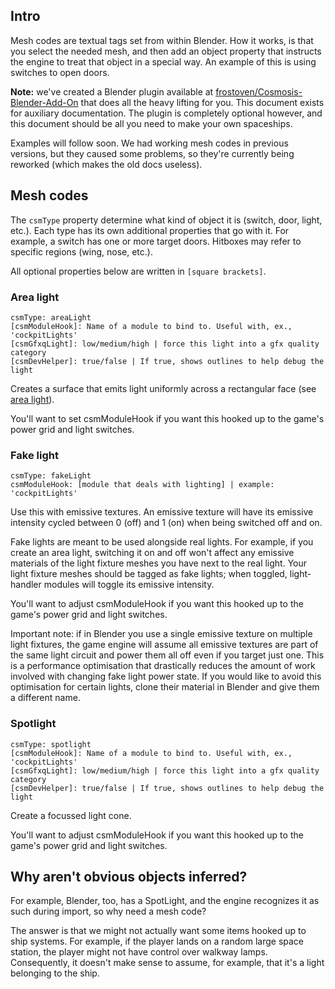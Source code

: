 ## Intro

Mesh codes are textual tags set from within Blender. How it works, is that you
select the needed mesh, and then add an object property that instructs the
engine to treat that object in a special way. An example of this is using
switches to open doors.

**Note:** we've created a Blender plugin available at
[frostoven/Cosmosis-Blender-Add-On](https://github.com/frostoven/Cosmosis-Blender-Add-On)
that does all the heavy lifting for you. This document exists for auxiliary
documentation. The plugin is completely optional however, and this document
should be all you need to make your own spaceships.

Examples will follow soon. We had working mesh codes in previous versions, but
they caused some problems, so they're currently being reworked (which makes the
old docs useless).
<!-- TODO: complete the example section
## Example

In the following example we create a setup whereby a switch opens a door. All
the below is done in Blender.

First, animate your door the way you'd animate anything in Blender. You only
need to animate the door opening; the game engine will simply reverse that
animation to close the door.

![door animation](/docs/images/door_animation.gif)

We'll now program the switch. From within Blender, click on your switch, click
`Object Properties`, and then scroll down to `Custom Properties`:

![switch](/docs/images/switch.png)

[explain mesh code]

Now, select the door you want to animate, click `Object Properties`, and then
scroll down to `Custom Properties`:

![door](/docs/images/door.png)

Save and export as GLTF (separate) with DRACO compression:

![export](/docs/images/export_example.png)

Your ship switch can now be interacted with in-game:

[tba]

-->

## Mesh codes

The `csmType` property determine what kind of object it is (switch, door, light, etc.). Each type has its own additional properties that go with it. For
example, a switch has one or more target doors. Hitboxes may refer to specific
regions (wing, nose, etc.).

All optional properties below are written in `[square brackets]`.


### Area light
```
csmType: areaLight
[csmModuleHook]: Name of a module to bind to. Useful with, ex., 'cockpitLights'
[csmGfxqLight]: low/medium/high | force this light into a gfx quality category
[csmDevHelper]: true/false | If true, shows outlines to help debug the light
```
<!-- TODO: make csmGfxqLight comma delimited. -->
Creates a surface that emits light uniformly across a rectangular face (see
[area light](https://threejs.org/docs/?q=light#api/en/lights/RectAreaLight)).

You'll want to set csmModuleHook if you want this hooked up to the game's
power grid and light switches.
<!-- TODO: add: , or if used in a room with a switch,
you can target the light with that switch. -->


### Fake light
```
csmType: fakeLight
csmModuleHook: [module that deals with lighting] | example: 'cockpitLights'
```
Use this with emissive textures. An emissive texture will have its emissive
intensity cycled between 0 (off) and 1 (on) when being switched off and on.

Fake lights are meant to be used alongside real lights. For example, if you
create an area light, switching it on and off won't affect any emissive
materials of the light fixture meshes you have next to the real light. Your
light fixture meshes should be tagged as fake lights; when toggled,
light-handler modules will toggle its emissive intensity.
<!-- TODO: show example of fake light combined with area light here -->

You'll want to adjust csmModuleHook if you want this hooked up to the game's
power grid and light switches.

Important note: if in Blender you use a single emissive texture on multiple
light fixtures, the game engine will assume all emissive textures are part of
the same light circuit and power them all off even if you target just one. This
is a performance optimisation that drastically reduces the amount of work
involved with changing fake light power state. If you would like to avoid this
optimisation for certain lights, clone their material in Blender and give them
a different name.


### Spotlight
```
csmType: spotlight
[csmModuleHook]: Name of a module to bind to. Useful with, ex., 'cockpitLights'
[csmGfxqLight]: low/medium/high | force this light into a gfx quality category
[csmDevHelper]: true/false | If true, shows outlines to help debug the light
```
Create a focussed light cone.

You'll want to adjust csmModuleHook if you want this hooked up to the game's
power grid and light switches.

<!-- TODO / Planned items

#### Door
```
csmType: door
[id]: yourString
[switchless]: false
```
The `id` field is only needed if referred to by a switch. You may set
`switchless` to true if the door itself should be interacted with to open it.

#### Switch
```
csmType: switch
target: yourDoorId
```
The `target` text should be the same as your door's `id` field.

#### Vehicle controller
These will only be needed if there's no easy way of integrating multiple
animations into a single mesh, leaving it up to the engine to animate
dynamically. We could maybe optionally add the option to use the plugin to link
actions, but it seems hacky and difficult to use, so it wouldn't be the default
workflow.

Example mesh codes if done by the engine:
* flightStick - responds to pitch, yaw, roll. No animations done in Blender.
* yoke - responds to pitch and roll. No animations done in Blender.
* throttle - a control panel; responds to throttle changes. Animation done from
Blender.
* steeringWheel - responds to pitch. No animations done in Blender.

-->


## Why aren't obvious objects inferred?

For example, Blender, too, has a SpotLight, and the engine recognizes it as
such during import, so why need a mesh code?

The answer is that we might not actually want some items hooked up to ship
systems. For example, if the player lands on a random large space station, the
player might not have control over walkway lamps. Consequently, it doesn't make
sense to assume, for example, that it's a light belonging to the ship.
